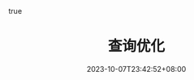---
title: "查询优化"
description: 
date: 2023-10-07T23:42:52+08:00
image:
url: /db/query-optimization
math: true
comments: true
draft: true
categories:

tags:
    - Database
---